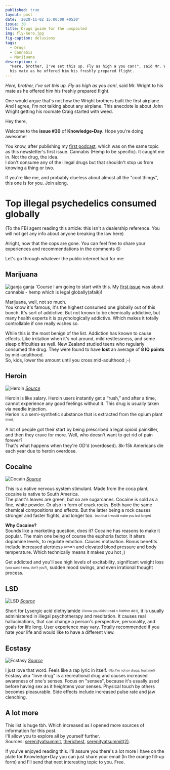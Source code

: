 ```yaml
---
published: true
layout: post
date: '2020-11-02 15:00:00 +0530'
issue: 30
title: Drugs guide for the unspoiled
img: fly-hero.jpg
fig-caption: delusions
tags:
  - Drugs
  - Cannabis
  - Marijuana
description: >-
  "Here, brother, I've set this up. Fly as high a you can!", said Mr. Wright to
  his mate as he offered him his freshly prepared flight.
---
```

_Here, brother, I've set this up. Fly as high as you can!_, said Mr. Wright to his mate as he offered him his freshly prepared flight.  

One would argue that's not how the Wright brothers built the first airplane. And I agree, I'm not talking about any airplane. This anecdote is about John Wright getting his roomate Craig started with weed.  

Hey there,  

Welcome to the **issue #30** of **Knowledge•Day**. Hope you're doing awesome!  

You know, after publishing my [first podcast](https://cutt.ly/2gOEnZF), which was on the same topic as this newsletter's first issue. Cannabis (Hemp to be specific). It caught me in. Not the drug, the idea.   
I don't consume any of the illegal drugs but that shouldn't stop us from knowing a thing or two.  

If you're like me, and probably clueless about almost all the "cool things", this one is for you. Join along.

# Top illegal psychedelics consumed globally
(To the FBI agent reading this article: this isn't a dealership reference. You will not get any info about anyone breaking the law here)   

Alright, now that the cops are gone. You can feel free to share your experiences and recommendations in the comments 😉   

Let's go through whatever the public internet had for me:  

## Marijuana
![ganja ganja]({{site.baseurl}}/assets/img/weed.jpg)
'Course I am going to start with this. My [first issue](https://www.getrevue.co/profile/KnowledgeDay/issues/good-guy-cannabis-knowledge-day-249739) was about cannabis - hemp which is legal globally(afaik)!  

Marijuana, well, not so much.    
You know it's famous, it's the highest consumed one globally out of this bunch. It's sort of addictive. But not known to be chemically addictive, but many health experts it is psychologically addictive. Which makes it totally controllable if one really wishes so.  

While this is the most benign of the list. Addiction has known to cause effects. Like irritation when it's not around, mild restlessness, and some sleep difficulties as well.
New Zealand studied teens who regularly consumed the drug. They were found to have **lost** an average of **8 IQ points** by mid-adulthood.  
So, kids, lower the amount until you cross mid-adulthood ;-)  

## Heroin
![Heroin](https://static0.therichestimages.com/wordpress/wp-content/uploads/1214.jpg?q=50&fit=crop&w=740&h=518)
*[Source](https://www.therichest.com/most-popular/top-10-most-commonly-used-illegal-drugs/)*

Heroin is like salary. Heroin users instantly get a “rush,” and after a time, cannot experience any good feelings without it. This drug is usually taken via needle injection.  
Herion is a semi-synthetic substance that is extracted from the opium plant <sub><sup>(mm)</sup></sub>.

A lot of people got their start by being prescribed a legal opioid painkiller, and then they crave for more. Well, who doesn't want to get rid of pain forever?  
That's what happens when they're OD'd (overdosed). 8k-15k Americans die each year due to heroin overdose.

## Cocaine
![Cocain](https://static0.therichestimages.com/wordpress/wp-content/uploads/4190.jpg?q=50&fit=crop&w=740&h=493)
*[Source](https://www.therichest.com/most-popular/top-10-most-commonly-used-illegal-drugs/)*

This is a native nervous system stimulant. Made from the coca plant, cocaine is native to South America.  
The plant's leaves are green, but so are sugarcanes. Cocaine is sold as a fine, white powder. Or also in form of crack rocks.
Both have the same chemical compositions and effects. But the latter being a rock causes stronger and faster flights, and longer too. <sub><sup>(not that it would make you last longer)</sup></sub>  

**Why Cocaine?**  
Sounds like a marketing question, does it? Cocaine has reasons to make it popular. The main one being of course the euphoria factor. It alters dopamine levels, to regulate emotion. Causes motivation. Bonus benefits include increased alertness <sub><sup>(what?)</sup></sub> and elevated blood pressure and body temperature. Which technically means it makes you hot ;)  

Get addicted and you'll see high levels of excitability, significant weight loss <sub><sup>(you want it now, don't you?)</sup></sub>, sudden mood swings, and even irrational thought process.

## LSD
![LSD](https://static0.therichestimages.com/wordpress/wp-content/uploads/8148.jpg?q=50&fit=crop&w=740&h=495)
*[Source](https://www.therichest.com/most-popular/top-10-most-commonly-used-illegal-drugs/)*

Short for Lysergic acid diethylamide <sub><sup>(I know you didn't read it. Neither did I)</sup></sub>, it is usually administered in illegal psychotherapy and meditation. It causes real hallucinations, that can change a person's perspective, personality, and goals for life long. User experience may vary. Totally recommended if you hate your life and would like to have a different view.

## Ecstasy
![Ecstasy](https://static0.therichestimages.com/wordpress/wp-content/uploads/7151.jpg?q=50&fit=crop&w=740&h=527)
*[Source](https://www.therichest.com/most-popular/top-10-most-commonly-used-illegal-drugs/)*

I just love that word. Feels like a rap lyric in itself. <sub><sup>(No, I'm not on drugs, trust me!)</sup></sub>  
Ecstasy aka "love drug" is a recreational drug and causes increased awareness of one's senses. Focus on "senses", because it's usually used before having sex as it heightens your senses. Physical touch by others becomes pleasurable. Side effects include increased pulse rate and jaw clenching.

## A lot more
This list is huge tbh. Which increased as I opened more sources of information for this post.  
I'll allow you to explore all by yourself further.  
Sources: [serenityatsummit](https://www.serenityatsummit.com/drug-addiction/top-10-addictive-illegal-drugs/), [therichest](https://www.therichest.com/most-popular/top-10-most-commonly-used-illegal-drugs/), [serenityatsummit(2)](https://serenityatsummit.com/cocaine/).

If you've enjoyed reading this. I'll assure you there's a lot more I have on the plate for Knowledge•Day you can just share your email (In the orange fill-up form) and I'll send that next interesting topic to you. Free.

